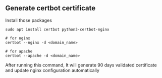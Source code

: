 ## Generate certbot certificate

Install those packages
```shell
sudo apt install certbot python3-certbot-nginx
```

```shell
# for nginx
certbot --nginx -d <domain_name>

# for apache
certbot --apache -d <domain_name>
```

After running this command, It will generate 90 days validated certificate and update nginx configuration automatically 


